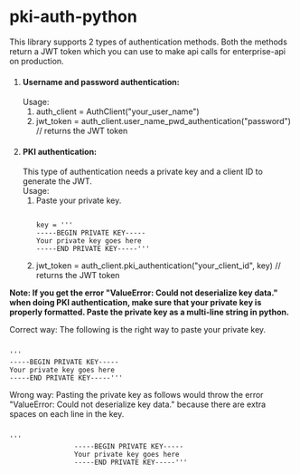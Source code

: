 # pki-auth-python
This library supports 2 types of authentication methods. Both the methods return a JWT token which you can use to make
api calls for enterprise-api on production.

<ol>
<li>
<h4>Username and password authentication:</h4>
Usage:
<ol> 
<li>auth_client = AuthClient("your_user_name") </li>
<li>jwt_token = auth_client.user_name_pwd_authentication("password") // returns the JWT token </li>
</ol>
<li>
<h4>PKI authentication:</h4> This type of authentication needs a private key and a client ID to generate the JWT.
<br> Usage:
<ol> 
<li>
Paste your private key.
<pre><code>
key = '''
-----BEGIN PRIVATE KEY-----
Your private key goes here
-----END PRIVATE KEY-----'''
</code></pre>
</li> 
<li>jwt_token = auth_client.pki_authentication("your_client_id", key) // returns the JWT token </li>
</ol>
</ol>

**Note: If you get the error "ValueError: Could not deserialize key data." when doing PKI authentication, make sure that
your private key is properly formatted. Paste the private key as a multi-line string in python.**

Correct way: The following is the right way to paste your private key.
<pre><code>
'''
-----BEGIN PRIVATE KEY-----
Your private key goes here
-----END PRIVATE KEY-----'''
</code></pre>

Wrong way: Pasting the private key as follows would throw the error "ValueError: Could not deserialize key data." because
there are extra spaces on each line in the key.
<pre><code>
'''
                -----BEGIN PRIVATE KEY-----
                Your private key goes here
                -----END PRIVATE KEY-----'''
</code></pre>